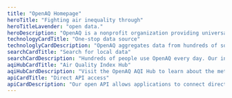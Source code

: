 ```yaml
---
title: "OpenAQ Homepage"
heroTitle: "Fighting air inequality through"
heroTitleLavender: "open data."
heroDescription: "OpenAQ is a nonprofit organization providing universal access to air quality data to empower a global community of changemakers to solve air inequality—the unequal access to clean air."
technologyCardTitle: "One-stop data source"
technologlyCardDescription: "OpenAQ aggregates data from hundreds of sources worldwide, harmonizing and sharing them on our centralized, trusted, open-source data platform."
searchCardTitle: "Search for local data"
searchCardDescription: "Hundreds of people use OpenAQ every day. Our interactive map makes it easy to explore and understand global air quality data."
aqiHubCardTitle: "Air Quality Index Hub"
aqiHubCardDescription: "Visit the OpenAQ AQI Hub to learn about the methodologies different countries use to build their most important air quality communications tool."
apiCardTitle: "Direct API access"
apiCardDescription: "Our open API allows applications to connect directly to OpenAQ data. One air quality API provides access to hundred of sources."
---
```

